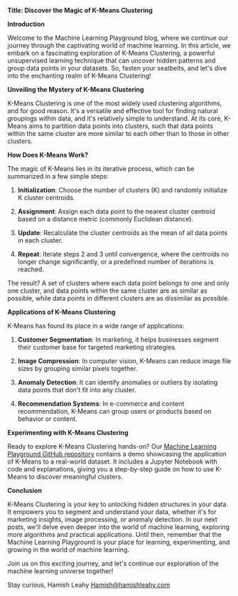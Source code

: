 **Title: Discover the Magic of K-Means Clustering**

**Introduction**

Welcome to the Machine Learning Playground blog, where we continue our journey through the captivating world of machine learning. In this article, we embark on a fascinating exploration of K-Means Clustering, a powerful unsupervised learning technique that can uncover hidden patterns and group data points in your datasets. So, fasten your seatbelts, and let's dive into the enchanting realm of K-Means Clustering!

**Unveiling the Mystery of K-Means Clustering**

K-Means Clustering is one of the most widely used clustering algorithms, and for good reason. It's a versatile and effective tool for finding natural groupings within data, and it's relatively simple to understand. At its core, K-Means aims to partition data points into clusters, such that data points within the same cluster are more similar to each other than to those in other clusters.

**How Does K-Means Work?**

The magic of K-Means lies in its iterative process, which can be summarized in a few simple steps:

1. **Initialization**: Choose the number of clusters (K) and randomly initialize K cluster centroids.

2. **Assignment**: Assign each data point to the nearest cluster centroid based on a distance metric (commonly Euclidean distance).

3. **Update**: Recalculate the cluster centroids as the mean of all data points in each cluster.

4. **Repeat**: Iterate steps 2 and 3 until convergence, where the centroids no longer change significantly, or a predefined number of iterations is reached.

The result? A set of clusters where each data point belongs to one and only one cluster, and data points within the same cluster are as similar as possible, while data points in different clusters are as dissimilar as possible.

**Applications of K-Means Clustering**

K-Means has found its place in a wide range of applications:

1. **Customer Segmentation**: In marketing, it helps businesses segment their customer base for targeted marketing strategies.

2. **Image Compression**: In computer vision, K-Means can reduce image file sizes by grouping similar pixels together.

3. **Anomaly Detection**: It can identify anomalies or outliers by isolating data points that don't fit into any cluster.

4. **Recommendation Systems**: In e-commerce and content recommendation, K-Means can group users or products based on behavior or content.

**Experimenting with K-Means Clustering**

Ready to explore K-Means Clustering hands-on? Our [Machine Learning Playground GitHub repository](https://github.com/your-repo-url) contains a demo showcasing the application of K-Means to a real-world dataset. It includes a Jupyter Notebook with code and explanations, giving you a step-by-step guide on how to use K-Means to discover meaningful clusters.

**Conclusion**

K-Means Clustering is your key to unlocking hidden structures in your data. It empowers you to segment and understand your data, whether it's for marketing insights, image processing, or anomaly detection. In our next posts, we'll delve even deeper into the world of machine learning, exploring more algorithms and practical applications. Until then, remember that the Machine Learning Playground is your place for learning, experimenting, and growing in the world of machine learning.

Join us on this exciting journey, and let's continue our exploration of the machine learning universe together!

Stay curious,
Hamish Leahy
Hamish@hamishleahy.com
